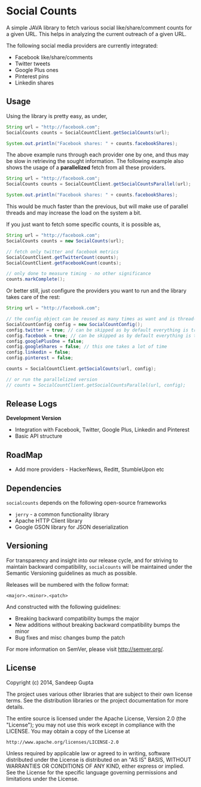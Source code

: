 Social Counts
=============

A simple JAVA library to fetch various social like/share/comment counts for a given URL. This
helps in analyzing the current outreach of a given URL.

The following social media providers are currently integrated:

* Facebook like/share/comments
* Twitter tweets
* Google Plus ones
* Pinterest pins
* Linkedin shares

Usage
-----

Using the library is pretty easy, as under,

```java
String url = "http://facebook.com";
SocialCounts counts = SocialCountClient.getSocialCounts(url);

System.out.println("Facebook shares: " + counts.facebookShares);
```

The above example runs through each provider one by one, and thus may be slow in retrieving the 
sought information. The following example also shows the usage of a **parallelized** fetch from
all these providers.

```java
String url = "http://facebook.com";
SocialCounts counts = SocialCountClient.getSocialCountsParallel(url);

System.out.println("Facebook shares: " + counts.facebookShares);
```

This would be much faster than the previous, but will make use of parallel threads and may increase
the load on the system a bit.

If you just want to fetch some specific counts, it is possible as,

```java
String url = "http://facebook.com";
SocialCounts counts = new SocialCounts(url);

// fetch only twitter and facebook metrics
SocialCountClient.getTwitterCount(counts);
SocialCountClient.getFacebookCount(counts);

// only done to measure timing - no other significance
counts.markComplete();
```

Or better still, just configure the providers you want to run and the library takes care of the rest:

```java
String url = "http://facebook.com";

// the config object can be reused as many times as want and is thread-safe
SocialCountConfig config = new SocialCountConfig();
config.twitter = true; // can be skipped as by default everything is true
config.facebook = true; // can be skipped as by default everything is true
config.googlePlusOne = false;
config.googleShares = false; // this one takes a lot of time
config.linkedin = false;
config.pinterest = false;

counts = SocialCountClient.getSocialCounts(url, config);

// or run the parallelized version
// counts = SocialCountClient.getSocialCountsParallel(url, config);
```

Release Logs
------------

**Development Version**

* Integration with Facebook, Twitter, Google Plus, Linkedin and Pinterest
* Basic API structure

RoadMap
-------

* Add more providers - HackerNews, Reditt, StumbleUpon etc

Dependencies
------------
`socialcounts` depends on the following open-source frameworks

* `jerry` - a common functionality library
* Apache HTTP Client library
* Google GSON library for JSON deserialization

Versioning
----------

For transparency and insight into our release cycle, and for striving to maintain backward compatibility, 
`socialcounts` will be maintained under the Semantic Versioning guidelines as much as possible.

Releases will be numbered with the follow format:

`<major>.<minor>.<patch>`

And constructed with the following guidelines:

* Breaking backward compatibility bumps the major
* New additions without breaking backward compatibility bumps the minor
* Bug fixes and misc changes bump the patch

For more information on SemVer, please visit http://semver.org/.

License
-------

Copyright (c) 2014, Sandeep Gupta

The project uses various other libraries that are subject to their
own license terms. See the distribution libraries or the project
documentation for more details.

The entire source is licensed under the Apache License, Version 2.0 
(the "License"); you may not use this work except in compliance with
the LICENSE. You may obtain a copy of the License at

	http://www.apache.org/licenses/LICENSE-2.0

Unless required by applicable law or agreed to in writing, software
distributed under the License is distributed on an "AS IS" BASIS,
WITHOUT WARRANTIES OR CONDITIONS OF ANY KIND, either express or implied.
See the License for the specific language governing permissions and
limitations under the License.

